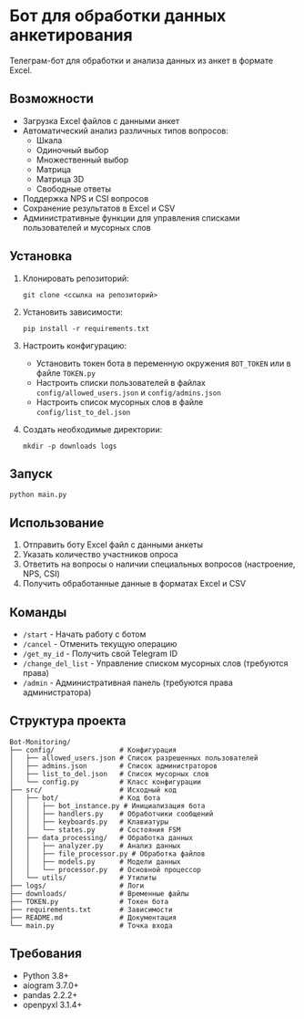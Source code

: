 # Бот для обработки данных анкетирования

Телеграм-бот для обработки и анализа данных из анкет в формате Excel.

## Возможности

- Загрузка Excel файлов с данными анкет
- Автоматический анализ различных типов вопросов:
  - Шкала
  - Одиночный выбор
  - Множественный выбор
  - Матрица
  - Матрица 3D
  - Свободные ответы
- Поддержка NPS и CSI вопросов
- Сохранение результатов в Excel и CSV
- Административные функции для управления списками пользователей и мусорных слов

## Установка

1. Клонировать репозиторий:
   ```
   git clone <ссылка на репозиторий>
   ```

2. Установить зависимости:
   ```
   pip install -r requirements.txt
   ```

3. Настроить конфигурацию:
   - Установить токен бота в переменную окружения `BOT_TOKEN` или в файле `TOKEN.py`
   - Настроить списки пользователей в файлах `config/allowed_users.json` и `config/admins.json`
   - Настроить список мусорных слов в файле `config/list_to_del.json`

4. Создать необходимые директории:
   ```
   mkdir -p downloads logs
   ```

## Запуск

```
python main.py
```

## Использование

1. Отправить боту Excel файл с данными анкеты
2. Указать количество участников опроса
3. Ответить на вопросы о наличии специальных вопросов (настроение, NPS, CSI)
4. Получить обработанные данные в форматах Excel и CSV

## Команды

- `/start` - Начать работу с ботом
- `/cancel` - Отменить текущую операцию
- `/get_my_id` - Получить свой Telegram ID
- `/change_del_list` - Управление списком мусорных слов (требуются права)
- `/admin` - Административная панель (требуются права администратора)

## Структура проекта

```
Bot-Monitoring/
├── config/                # Конфигурация 
│   ├── allowed_users.json # Список разрешенных пользователей
│   ├── admins.json        # Список администраторов
│   ├── list_to_del.json   # Список мусорных слов
│   └── config.py          # Класс конфигурации
├── src/                   # Исходный код
│   ├── bot/               # Код бота
│   │   ├── bot_instance.py # Инициализация бота
│   │   ├── handlers.py    # Обработчики сообщений
│   │   ├── keyboards.py   # Клавиатуры
│   │   └── states.py      # Состояния FSM
│   ├── data_processing/   # Обработка данных
│   │   ├── analyzer.py    # Анализ данных
│   │   ├── file_processor.py # Обработка файлов
│   │   ├── models.py      # Модели данных
│   │   └── processor.py   # Основной процессор
│   └── utils/             # Утилиты
├── logs/                  # Логи
├── downloads/             # Временные файлы
├── TOKEN.py               # Токен бота
├── requirements.txt       # Зависимости
├── README.md              # Документация
└── main.py                # Точка входа
```

## Требования

- Python 3.8+
- aiogram 3.7.0+
- pandas 2.2.2+
- openpyxl 3.1.4+ 